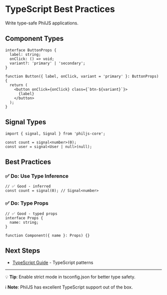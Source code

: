 # TypeScript Best Practices

Write type-safe PhilJS applications.

## Component Types

```tsx
interface ButtonProps {
  label: string;
  onClick: () => void;
  variant?: 'primary' | 'secondary';
}

function Button({ label, onClick, variant = 'primary' }: ButtonProps) {
  return (
    <button onClick={onClick} class={`btn-${variant}`}>
      {label}
    </button>
  );
}
```

## Signal Types

```tsx
import { signal, Signal } from 'philjs-core';

const count = signal<number>(0);
const user = signal<User | null>(null);
```

## Best Practices

### ✅ Do: Use Type Inference

```tsx
// ✅ Good - inferred
const count = signal(0); // Signal<number>
```

### ✅ Do: Type Props

```tsx
// ✅ Good - typed props
interface Props {
  name: string;
}

function Component({ name }: Props) {}
```

## Next Steps

- [TypeScript Guide](/docs/learn/typescript.md) - TypeScript patterns

---

💡 **Tip**: Enable strict mode in tsconfig.json for better type safety.

ℹ️ **Note**: PhilJS has excellent TypeScript support out of the box.
